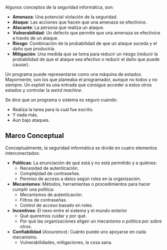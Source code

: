 Algunos conceptos de la seguridad informática, son:

- **Amenaza**: Una potencial violación de la seguridad.
- **Ataque**: Las acciones que hacen que una amenaza se efectivice.
- **Atacante**: La persona que realiza un ataque.
- **Vulnerabilidad**: Un defecto que permite que una amenaza se efectivice a través de un ataque.
- **Riesgo**: Combinación de la probabilidad de que un ataque suceda y el daño que produciría.
- **Mitigación**: Una medida que se toma para reducir un riesgo (reducir la probabilidad de que el ataque sea efectivo o reducir el daño que puede causar).

Un programa puede representarse como una máquina de estados. Mayormente, son los que planeaba el programador, aunque no todos y no siempre. Un _exploit_ es una entrada que consigue acceder a estos otros estados y controlar la _weird machine_.

Se dice que un programa o sistema es seguro cuando:

- Realiza la tarea para la cual fue escrito.
- Y nada más.
- Aun bajo ataques.

## Marco Conceptual

Conceptualmente, la seguridad informática se divide en cuatro elementos interconectados:

- **Políticas**: La enunciación de qué está y no está permitido y a quiénes:
  - Necesidad de autenticación.
  - Complejidad de contraseñas.
  - Permiso de acceso a datos según roles en la organización.
- **Mecanismos**: Métodos, herramientas o procedimientos para hacer cumplir una política:
  - Mecanismos de autenticación.
  - Filtros de contraseñas.
  - Control de acceso basado en roles.
- **Incentivos**: El nexo entre el sistema y el mundo exterior
  - Qué queremos cuidar y por qué.
  - Por qué las organizaciones eligen un mecanismo o política por sobre otros.
- **Confiabilidad** (_Assurance_): Cuánto puede uno apoyarse en cada mecanismo.
  - Vulnerabilidades, mitigaciones, la cosa sana.
